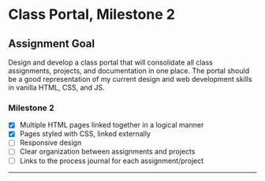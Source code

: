 # Class Portal, Milestone 2

## Assignment Goal

Design and develop a class portal that will consolidate all class assignments, projects, and documentation in one place. The portal should be a good representation of my current  design and web development skills in vanilla HTML, CSS, and JS.

### Milestone 2

- [x] Multiple HTML pages linked together in a logical manner
- [x] Pages styled with CSS, linked externally
- [ ] Responsive design
- [ ] Clear organization between assignments and projects
- [ ] Links to the process journal for each assignment/project

---
